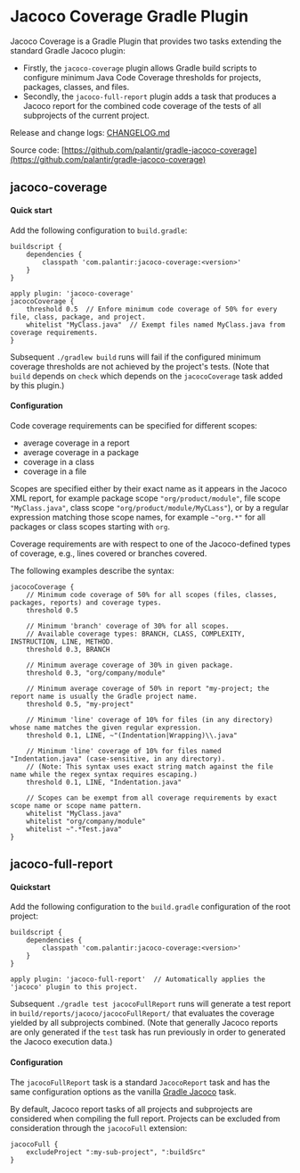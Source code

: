 # Jacoco Coverage Gradle Plugin

Jacoco Coverage is a Gradle Plugin that provides two tasks extending the standard Gradle Jacoco plugin:
- Firstly, the `jacoco-coverage` plugin allows Gradle build scripts to configure minimum Java Code Coverage thresholds
for projects, packages, classes, and files.
- Secondly, the `jacoco-full-report` plugin adds a task that produces a Jacoco report for the combined code coverage of
the tests of all subprojects of the current project.

Release and change logs: [CHANGELOG.md](CHANGELOG.md)

Source code: [https://github.com/palantir/gradle-jacoco-coverage](https://github.com/palantir/gradle-jacoco-coverage)


## jacoco-coverage

#### Quick start

Add the following configuration to `build.gradle`:

    buildscript {
        dependencies {
            classpath 'com.palantir:jacoco-coverage:<version>'
        }
    }
    
    apply plugin: 'jacoco-coverage'
    jacocoCoverage {
        threshold 0.5  // Enfore minimum code coverage of 50% for every file, class, package, and project.
        whitelist "MyClass.java"  // Exempt files named MyClass.java from coverage requirements.
    }

Subsequent `./gradlew build` runs will fail if the configured minimum coverage thresholds are not achieved by the
project's tests. (Note that `build` depends on `check` which depends on the `jacocoCoverage` task added by this plugin.)


#### Configuration

Code coverage requirements can be specified for different scopes:
- average coverage in a report
- average coverage in a package
- coverage in a class
- coverage in a file

Scopes are specified either by their exact name as it appears in the Jacoco XML report, for example package scope
`"org/product/module"`, file scope `"MyClass.java"`, class scope `"org/product/module/MyCLass"`), or by a regular
expression matching those scope names, for example `~"org.*"` for all packages or class scopes starting with `org`.

Coverage requirements are with respect to one of the Jacoco-defined types of coverage, e.g., lines covered or branches
covered.

The following examples describe the syntax:

    jacocoCoverage {
        // Minimum code coverage of 50% for all scopes (files, classes, packages, reports) and coverage types.
        threshold 0.5

        // Minimum 'branch' coverage of 30% for all scopes.
        // Available coverage types: BRANCH, CLASS, COMPLEXITY, INSTRUCTION, LINE, METHOD.
        threshold 0.3, BRANCH

        // Minimum average coverage of 30% in given package.
        threshold 0.3, "org/company/module"

        // Minimum average coverage of 50% in report "my-project; the report name is usually the Gradle project name.
        threshold 0.5, "my-project" 

        // Minimum 'line' coverage of 10% for files (in any directory) whose name matches the given regular expression.
        threshold 0.1, LINE, ~"(Indentation|Wrapping)\\.java"

        // Minimum 'line' coverage of 10% for files named "Indentation.java" (case-sensitive, in any directory).
        // (Note: This syntax uses exact string match against the file name while the regex syntax requires escaping.)
        threshold 0.1, LINE, "Indentation.java"

        // Scopes can be exempt from all coverage requirements by exact scope name or scope name pattern.
        whitelist "MyClass.java"
        whitelist "org/company/module"
        whitelist ~".*Test.java"
    }

## jacoco-full-report

#### Quickstart

Add the following configuration to the `build.gradle` configuration of the root project:

    buildscript {
        dependencies {
            classpath 'com.palantir:jacoco-coverage:<version>'
        }
    }

    apply plugin: 'jacoco-full-report'  // Automatically applies the 'jacoco' plugin to this project.

Subsequent `./gradle test jacocoFullReport` runs will generate a test report in `build/reports/jacoco/jacocoFullReport/`
that evaluates the coverage yielded by all subprojects combined. (Note that generally Jacoco reports are only generated
if the `test` task has run previously in order to generated the Jacoco execution data.)

#### Configuration

The `jacocoFullReport` task is a standard `JacocoReport` task and has the same configuration options as the vanilla
[Gradle Jacoco](https://docs.gradle.org/current/userguide/jacoco_plugin.html) task.

By default, Jacoco report tasks of all projects and subprojects are considered when compiling the full report. Projects
can be excluded from consideration through the `jacocoFull` extension:

    jacocoFull {
        excludeProject ":my-sub-project", ":buildSrc"
    }